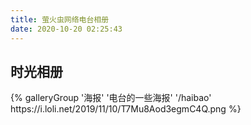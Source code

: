 ```yaml
---
title: 萤火虫网络电台相册
date: 2020-10-20 02:25:43
---
```


## 时光相册

<div class="gallery-group-main">
{% galleryGroup '海报' '电台的一些海报' '/haibao' https://i.loli.net/2019/11/10/T7Mu8Aod3egmC4Q.png %}
</div>